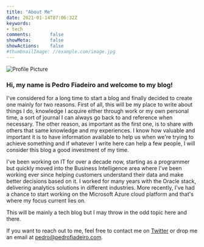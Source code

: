 ```yaml
---
title: "About Me"
date: 2021-01-14T07:06:32Z
keywords:
- tech
comments:       false
showMeta:       false
showActions:    false
#thumbnailImage: //example.com/image.jpg
---
```


![Profile Picture](https://res.cloudinary.com/pedrofiadeiro/f_auto,q_auto,w_200/v1611424978/Blog%20Images/profile_pic.jpg)

### Hi, my name is Pedro Fiadeiro and welcome to my blog!

I've considered for a long time to start a blog and finally decided to create one mainly for two reasons. First of all, this will be my place to write about things I do, knowledge I acquire either through work or my own personal time, a sort of journal I can always go back to and reference when necessary. The other reason, as important as the first one, is to share with others that same knowledge and my experiences. I know how valuable and important it is to have information available to help us when we're trying to achieve something and if whatever I write here can help a few people, I will consider this blog a good investment of my time.

I've been working on IT for over a decade now, starting as a programmer but quickly moved into the Business Intelligence area where I've been working ever since helping customers understand their data and make better decisions based on it. I worked for many years with the Oracle stack, delivering analytics solutions in different industries. More recently, I've had a chance to start working on the Microsoft Azure cloud platform and that's where my focus current lies on.

This will be mainly a tech blog but I may throw in the odd topic here and there.

If you want to reach out to me, feel free to contact me on [Twitter](https://twitter.com/plfiadeiro) or drop me an email at <pedro@pedrofiadeiro.com>.
